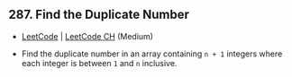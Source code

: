 ## 287. Find the Duplicate Number

-  [LeetCode](https://leetcode.com/problems/find-the-duplicate-number/) | [LeetCode CH](https://leetcode.cn/problems/find-the-duplicate-number/) (Medium)

-   Find the duplicate number in an array containing `n + 1` integers where each integer is between `1` and `n` inclusive.
